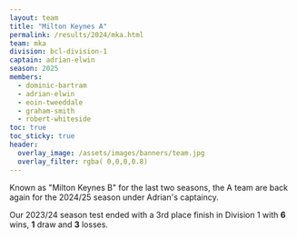 ```yaml
---
layout: team
title: "Milton Keynes A"
permalink: /results/2024/mka.html
team: mka
division: bcl-division-1
captain: adrian-elwin
season: 2025
members:
  - dominic-bartram
  - adrian-elwin
  - eoin-tweeddale
  - graham-smith
  - robert-whiteside
toc: true
toc_sticky: true
header:
  overlay_image: /assets/images/banners/team.jpg
  overlay_filter: rgba( 0,0,0,0.8)
---
```


Known as "Milton Keynes B" for the last two seasons, the A team are back again for the 2024/25 season under Adrian's captaincy.

Our 2023/24 season test ended with a 3rd place finish in Division 1 with **6** wins, **1** draw and **3** losses.

